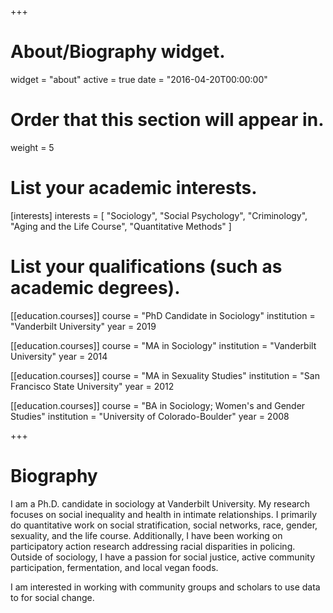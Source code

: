 +++
# About/Biography widget.
widget = "about"
active = true
date = "2016-04-20T00:00:00"

# Order that this section will appear in.
weight = 5

# List your academic interests.
[interests]
  interests = [
    "Sociology",
    "Social Psychology",
    "Criminology",
    "Aging and the Life Course",
    "Quantitative Methods"
  ]

# List your qualifications (such as academic degrees).
[[education.courses]]
  course = "PhD Candidate in Sociology"
  institution = "Vanderbilt University"
  year = 2019

[[education.courses]]
  course = "MA in Sociology"
  institution = "Vanderbilt University"
  year = 2014

[[education.courses]]
  course = "MA in Sexuality Studies"
  institution = "San Francisco State University"
  year = 2012
  
[[education.courses]]
  course = "BA in Sociology; Women's and Gender Studies"
  institution = "University of Colorado-Boulder"
  year = 2008
 
+++

# Biography

I am a Ph.D. candidate in sociology at Vanderbilt University. My research focuses on social inequality and health in intimate relationships. I primarily do quantitative work on social stratification, social networks, race, gender, sexuality, and the life course. Additionally, I have been working on participatory action research addressing racial disparities in policing. Outside of sociology, I have a passion for social justice, active community participation, fermentation, and local vegan foods.

I am interested in working with community groups and scholars to use data to for social change.
